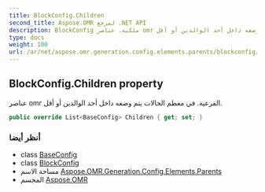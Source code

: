```yaml
---
title: BlockConfig.Children
second_title: Aspose.OMR لمرجع .NET API
description: BlockConfig ملكية. عناصر omr الفرعية. في معظم الحالات يتم وضعه داخل أحد الوالدين أو أقل.
type: docs
weight: 100
url: /ar/net/aspose.omr.generation.config.elements.parents/blockconfig/children/
---
```

## BlockConfig.Children property

عناصر omr الفرعية. في معظم الحالات يتم وضعه داخل أحد الوالدين أو أقل.

```csharp
public override List<BaseConfig> Children { get; set; }
```

### أنظر أيضا

* class [BaseConfig](../../../aspose.omr.generation.config/baseconfig/)
* class [BlockConfig](../)
* مساحة الاسم [Aspose.OMR.Generation.Config.Elements.Parents](../../blockconfig/)
* المجسم [Aspose.OMR](../../../)


